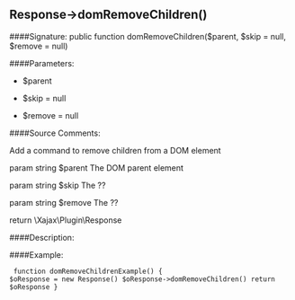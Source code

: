 ## Response->domRemoveChildren()

####Signature: public function domRemoveChildren($parent, $skip = null, $remove = null)

####Parameters:

* $parent

* $skip = null

* $remove = null




####Source Comments:

Add a command to remove children from a DOM element



param string		$parent				The DOM parent element

param string		$skip				The ??

param string		$remove				The ??



return \Xajax\Plugin\Response



####Description:


####Example:
<code><pre>
function domRemoveChildrenExample()
{
    $oResponse = new Response()
    $oResponse->domRemoveChildren()
    return $oResponse
}
</pre></code>